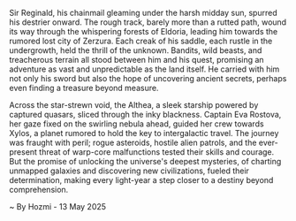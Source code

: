 
Sir Reginald, his chainmail gleaming under the harsh midday sun, spurred his destrier onward.  The rough track, barely more than a rutted path, wound its way through the whispering forests of Eldoria, leading him towards the rumored lost city of Zerzura.  Each creak of his saddle, each rustle in the undergrowth, held the thrill of the unknown.  Bandits, wild beasts, and treacherous terrain all stood between him and his quest, promising an adventure as vast and unpredictable as the land itself.  He carried with him not only his sword but also the hope of uncovering ancient secrets, perhaps even finding a treasure beyond measure.


Across the star-strewn void, the Althea, a sleek starship powered by captured quasars, sliced through the inky blackness. Captain Eva Rostova, her gaze fixed on the swirling nebula ahead, guided her crew towards Xylos, a planet rumored to hold the key to intergalactic travel.  The journey was fraught with peril; rogue asteroids, hostile alien patrols, and the ever-present threat of warp-core malfunctions tested their skills and courage.  But the promise of unlocking the universe's deepest mysteries, of charting unmapped galaxies and discovering new civilizations, fueled their determination, making every light-year a step closer to a destiny beyond comprehension.

~ By Hozmi - 13 May 2025
